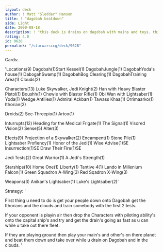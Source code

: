 ```yaml
---
layout: deck
author: ! Matt "Sledder" Hanson
title: ! "dagobah beatdown"
side: Light
date: 2000-08-18
description: ! "this deck is drains on dagobah with mains and toys. this is a first try with this deck so i'd appreciate any help/advice u could give me."
rating: 4.0
id: 9628
permalink: "/starwarsccg/deck/9628"
---
```

Cards: 

'Locations(9)
Dagobah(1)Start
Kessel(1)
DagobahJungle(1)
DagobahYoda's house(1)
DabogahSwamp(1)
DagobahBog Clearing(1)
DagobahTraining Area(1)
Clouds(2)

Characters(13)
Luke Skywalker, Jedi Knight(2)
Han with Heavy Blaster Pistol(1)
Boushh(1)
Chewie with Blaster Rifle(1)
Obi Wan with Lightsaber(1)
Yoda(1)
Wedge Antilles(1)
Admiral Ackbar(1)
Tawass Khaa(1)
Orrimaarko(1)
Ithorian(2)

Droids(2)
See-Threepio(1)
Artoo(1)

Inturrupts(12)
Heading for the Medical Frigate(1)
The Signal(1)
Visored Vision(2)
Sense(5)
Alter(3)

Efects(9)
Projection of a Skywalker(2)
Encampent(1)
Stone Pile(1)
Lightsaber Profiency(1)
Honor of the Jedi(1)
Wise Advise(1)SE
Insurrection(1)SE
Draw Their Fire(1)SE

Jedi Tests(2)
Great Warrior(1)
A Jedi's Strength(1)

Starships(10)
Home One(1)
Liberty(1)
Tantive 4(1)
Lando in Millenium Falcon(1)
Green Squadron A-Wing(3)
Red Sqadron X-Wing(3)

Weapons(3)
Anikan's Lightsaber(1)
Luke's Lightsaber(2)'

Strategy: '

First thing u need to do is get your people down onto Dagobah get the Ithorians and the clouds and train somebody with the first 2 tests.

If your opponent is playin air then drop the Characters with piloting ability's onto the capital ship's and try and get the drain's going as fast as u can while u take out there fleet.

If they are playing ground then play your main's and other's on there planet and beat them down and take over while u drain on Dagobah and in the clouds.
'
